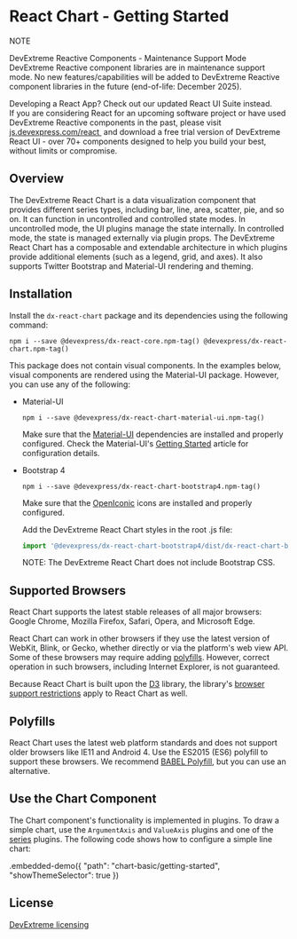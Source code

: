 # React Chart - Getting Started

<div class="alert-note">
      <div>
      <div class="note-start">NOTE</div>
          <p>
            <div class="part-title">DevExtreme Reactive Components - Maintenance Support Mode</div>
            DevExtreme Reactive component libraries are in maintenance support mode.
            No new features/capabilities will be added to DevExtreme Reactive component
            libraries in the future (end-of-life: December 2025).
          </p>
          <p>
            <div class="part-title">Developing a React App? Check out our updated React UI Suite instead.</div>
            If you are considering React for an upcoming software project or
            have used DevExtreme Reactive components in the past, please visit&nbsp;
            <a
              href="https://js.devexpress.com/react/"
              target="_blank"
              rel="noopener noreferrer"
            >
              js.devexpress.com/react
            </a>
            &nbsp;and download a free trial version of DevExtreme React UI - over 70+ components
            designed to help you build your best, without limits or compromise.
          </p>
      </div>
    </div>

## Overview

The DevExtreme React Chart is a data visualization component that provides different series types, including bar, line, area, scatter, pie, and so on. It can function in uncontrolled and controlled state modes. In uncontrolled mode, the UI plugins manage the state internally. In controlled mode, the state is managed externally via plugin props. The DevExtreme React Chart has a composable and extendable architecture in which plugins provide additional elements (such as a legend, grid, and axes). It also supports Twitter Bootstrap and Material-UI rendering and theming.

## Installation

Install the `dx-react-chart` package and its dependencies using the following command:

```
npm i --save @devexpress/dx-react-core.npm-tag() @devexpress/dx-react-chart.npm-tag()
```

This package does not contain visual components. In the examples below, visual components are rendered using the Material-UI package. However, you can use any of the following:

- Material-UI

  ```
  npm i --save @devexpress/dx-react-chart-material-ui.npm-tag()
  ```

  Make sure that the [Material-UI](https://material-ui.com/) dependencies are installed and properly configured. Check the Material-UI's [Getting Started](https://material-ui.com/getting-started/installation) article for configuration details.

- Bootstrap 4

  ```
  npm i --save @devexpress/dx-react-chart-bootstrap4.npm-tag()
  ```

  Make sure that the [OpenIconic](https://useiconic.com/open) icons are installed and properly configured.

  Add the DevExtreme React Chart styles in the root .js file:

  ```js
  import '@devexpress/dx-react-chart-bootstrap4/dist/dx-react-chart-bootstrap4.css';
  ```

  NOTE: The DevExtreme React Chart does not include Bootstrap CSS.

## Supported Browsers

React Chart supports the latest stable releases of all major browsers: Google Chrome, Mozilla Firefox, Safari, Opera, and Microsoft Edge.

React Chart can work in other browsers if they use the latest version of WebKit, Blink, or Gecko, whether directly or via the platform's web view API. Some of these browsers may require adding [polyfills](#polyfills). However, correct operation in such browsers, including Internet Explorer, is not guaranteed.

Because React Chart is built upon the [D3](https://d3js.org) library, the library's [browser support restrictions](https://github.com/d3/d3/wiki#supported-environments) apply to React Chart as well.

## Polyfills

React Chart uses the latest web platform standards and does not support older browsers like IE11 and Android 4. Use the ES2015 (ES6) polyfill to support these browsers. We recommend [BABEL Polyfill](https://babeljs.io/docs/usage/polyfill/), but you can use an alternative.

## Use the Chart Component

The Chart component's functionality is implemented in plugins. To draw a simple chart, use the `ArgumentAxis` and `ValueAxis` plugins and one of the [series](series.md) plugins. The following code shows how to configure a simple line chart:

.embedded-demo({ "path": "chart-basic/getting-started", "showThemeSelector": true })

## License

[DevExtreme licensing](https://js.devexpress.com/licensing/)
